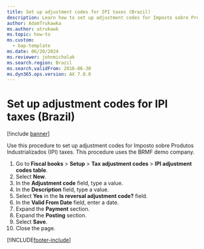 ```yaml
---
title: Set up adjustment codes for IPI taxes (Brazil)
description: Learn how to set up adjustment codes for Imposto sobre Produtos Industrializados (IPI) taxes, including a step-by-step process.
author: AdamTrukawka
ms.author: atrukawk
ms.topic: how-to
ms.custom: 
  - bap-template
ms.date: 06/20/2024
ms.reviewer: johnmichalak
ms.search.region: Brazil
ms.search.validFrom: 2016-06-30
ms.dyn365.ops.version: AX 7.0.0
---
```


# Set up adjustment codes for IPI taxes (Brazil)

[!include [banner](../../includes/banner.md)]

Use this procedure to set up adjustment codes for Imposto sobre Produtos Industrializados (IPI) taxes. This procedure uses the BRMF demo company.

1. Go to **Fiscal books** > **Setup** > **Tax adjustment codes** > **IPI adjustment codes table**.
2. Select **New**.
3. In the **Adjustment code** field, type a value.
4. In the **Description** field, type a value.
5. Select **Yes** in the **Is reversal adjustment code?** field.
6. In the **Valid From Date** field, enter a date.
7. Expand the **Payment** section.
8. Expand the **Posting** section.
9. Select **Save**.
10. Close the page.



[!INCLUDE[footer-include](../../../includes/footer-banner.md)]
